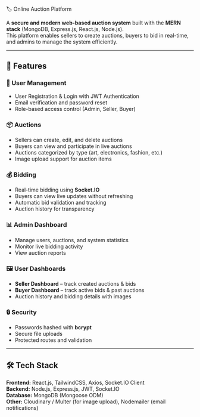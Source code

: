  🏷️ Online Auction Platform

A **secure and modern web-based auction system** built with the **MERN stack** (MongoDB, Express.js, React.js, Node.js).  
This platform enables sellers to create auctions, buyers to bid in real-time, and admins to manage the system efficiently.

---

## 🚀 Features

### 🔑 User Management
- User Registration & Login with JWT Authentication
- Email verification and password reset
- Role-based access control (Admin, Seller, Buyer)

### 📦 Auctions
- Sellers can create, edit, and delete auctions
- Buyers can view and participate in live auctions
- Auctions categorized by type (art, electronics, fashion, etc.)
- Image upload support for auction items

### 💰 Bidding
- Real-time bidding using **Socket.IO**
- Buyers can view live updates without refreshing
- Automatic bid validation and tracking
- Auction history for transparency

### 📊 Admin Dashboard
- Manage users, auctions, and system statistics
- Monitor live bidding activity
- View auction reports

### 🖼️ User Dashboards
- **Seller Dashboard** – track created auctions & bids
- **Buyer Dashboard** – track active bids & past auctions
- Auction history and bidding details with images

### 🔒 Security
- Passwords hashed with **bcrypt**
- Secure file uploads
- Protected routes and validation

---

## 🛠️ Tech Stack

**Frontend:** React.js, TailwindCSS, Axios, Socket.IO Client  
**Backend:** Node.js, Express.js, JWT, Socket.IO  
**Database:** MongoDB (Mongoose ODM)  
**Other:** Cloudinary / Multer (for image upload), Nodemailer (email notifications)
